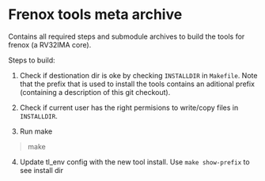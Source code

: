 # Frenox tools meta archive
Contains all required steps and submodule archives to build the tools for frenox (a RV32IMA core).

Steps to build:

1. Check if destionation dir is oke by checking `INSTALLDIR` in  `Makefile`. Note that the prefix
   that is used to install the tools contains an aditional prefix (containing a description of this git
   checkout).

2. Check if current user has the right permisions to write/copy files in `INSTALLDIR`.

3. Run make

> make

4. Update tl_env config with the new tool install. Use `make show-prefix` to see install dir
